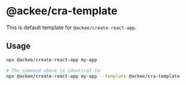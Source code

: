 # @ackee/cra-template

This is default template for `@ackee/create-react-app`.

## Usage

```sh
npx @ackee/create-react-app my-app

# The command above is identical to:
npx @ackee/create-react-app my-app --template @ackee/cra-template
```
